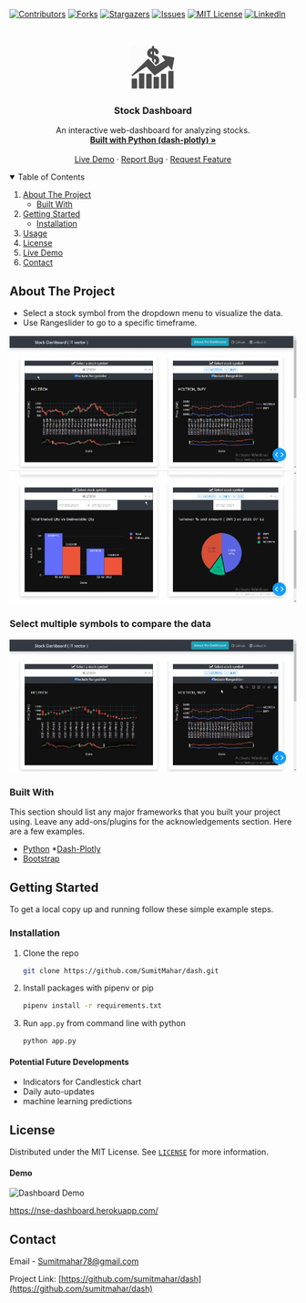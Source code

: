 
[![Contributors][contributors-shield]][contributors-url]
[![Forks][forks-shield]][forks-url]
[![Stargazers][stars-shield]][stars-url]
[![Issues][issues-shield]][issues-url]
[![MIT License][license-shield]][license-url]
[![LinkedIn][linkedin-shield]][linkedin-url]


<!-- PROJECT LOGO -->
<br />
<p align="center">
  <a href="https://github.com/SumitMahar/dash">
    <img src="assets/logo.png" alt="Logo" width="80" height="80">
  </a>

  <h3 align="center">Stock Dashboard</h3>

  <p align="center">
    An interactive web-dashboard for analyzing stocks.
    <br />
    <a href="https://github.com/sumitmahar/dash"><strong>Built with Python (dash-plotly) »</strong></a>
    <br />
    <br />
    <a href="https://nse-dashboard.herokuapp.com">Live Demo</a>
    ·
    <a href="https://github.com/sumitmahar/dash/issues">Report Bug</a>
    ·
    <a href="https://github.com/sumitmahar/dash/issues">Request Feature</a>
  </p>
</p>



<!-- TABLE OF CONTENTS -->
<details open="open">
  <summary>Table of Contents</summary>
  <ol>
    <li>
      <a href="#about-the-project">About The Project</a>
      <ul>
        <li><a href="#built-with">Built With</a></li>
      </ul>
    </li>
    <li>
      <a href="#getting-started">Getting Started</a>
      <ul>
        <li><a href="#installation">Installation</a></li>
      </ul>
    </li>
    <li><a href="#potential-future-developments ">Usage</a></li>
    <li><a href="#license">License</a></li>
    <li><a href="#demo">Live Demo</a></li>
    <li><a href="#contact">Contact</a></li>
  </ol>
</details>



<!-- ABOUT THE PROJECT -->
## About The Project

* Select a stock symbol from the dropdown menu to visualize the data.
* Use Rangeslider to go to a specific timeframe.

![Dashboard Deomo](assets/dash_demo_1.gif)
![Demo 3](assets/dash_demo_3.gif)

### Select multiple symbols to compare the data

![Demo 2](assets/dash_demo_2.gif)


### Built With

This section should list any major frameworks that you built your project using. Leave any add-ons/plugins for the acknowledgements section. Here are a few examples.
* [Python](https://python.org)
*[Dash-Plotly](dash.plot.ly)
* [Bootstrap](https://getbootstrap.com)




<!-- GETTING STARTED -->
## Getting Started

To get a local copy up and running follow these simple example steps.


### Installation

1. Clone the repo
   ```sh
   git clone https://github.com/SumitMahar/dash.git
   ```
2. Install packages with pipenv or pip
   ```sh
   pipenv install -r requirements.txt
   ```
3. Run `app.py` from command line  with python 
   ```sh
   python app.py
   ```



<!-- USAGE EXAMPLES -->
#### Potential Future Developments 
* Indicators for Candlestick chart
* Daily auto-updates
* machine learning predictions



<!-- LICENSE -->
## License

Distributed under the MIT License. See [`LICENSE`](https://github.com/sumitmahar/dash/master/LICENSE.txt) for more information.

<!-- Project Demo link -->
#### Demo 

![Dashboard Demo](https://covid19-dash.herokuapp.com/assets/covid-dash-screencast.gif "Screencast")

https://nse-dashboard.herokuapp.com/



<!-- CONTACT -->
## Contact

Email - Sumitmahar78@gmail.com

Project Link: [https://github.com/sumitmahar/dash](https://github.com/sumitmahar/dash)




<!-- MARKDOWN LINKS & IMAGES -->
<!-- https://www.markdownguide.org/basic-syntax/#reference-style-links -->
[contributors-shield]: https://img.shields.io/github/contributors/othneildrew/Best-README-Template.svg?style=for-the-badge
[contributors-url]: https://github.com/sumitmahar/dash/graphs/contributors
[forks-shield]: https://img.shields.io/github/forks/othneildrew/Best-README-Template.svg?style=for-the-badge
[forks-url]: https://github.com/sumitmahar/dash/network/members
[stars-shield]: https://img.shields.io/github/stars/othneildrew/Best-README-Template.svg?style=for-the-badge
[stars-url]: https://github.com/sumitmahar/dash/stargazers
[issues-shield]: https://img.shields.io/github/issues/othneildrew/Best-README-Template.svg?style=for-the-badge
[issues-url]: https://github.com/sumitmahar/dash/issues
[license-shield]: https://img.shields.io/github/license/othneildrew/Best-README-Template.svg?style=for-the-badge
[license-url]: https://github.com/sumitmahar/dash/master/LICENSE.txt
[linkedin-shield]: https://img.shields.io/badge/-LinkedIn-black.svg?style=for-the-badge&logo=linkedin&colorB=555
[linkedin-url]: https://linkedin.com/in/sumit-mahar
[product-screenshot]: assets/logo.png